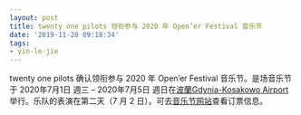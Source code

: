 ```yaml
---
layout: post
title: twenty one pilots 领衔参与 2020 年 Open’er Festival 音乐节
date: '2019-11-28 09:18:34'
tags:
- yin-le-jie
---
```


twenty one pilots 确认领衔参与 2020 年 Open’er Festival 音乐节。是场音乐节于 2020年7月1日 週三 – 2020年7月5日 週日在[波蘭Gdynia-Kosakowo Airport](https://www.google.com/search?sxsrf=ACYBGNRfX5MNV1vwRxfMO68jnOfVZ_6xlg:1574932576661&q=%E6%A0%BC%E4%B8%81%E5%B0%BC%E4%BA%9E%EF%BC%8D%E7%A7%91%E8%96%A9%E7%A7%91%E6%B2%83%E6%A9%9F%E5%A0%B4&stick=H4sIAAAAAAAAAAFWAKn_CA4SDS9nLzExZnBraHoydjUiCi9tLzBobjg1Y3MqE2tjOi9ldmVudHM6bG9jYXRpb26iBSHmoLzkuIHlsLzkup7vvI3np5Holqnnp5HmsoPmqZ_loLRTsdzFVgAAAA&sa=X&ved=2ahUKEwjHrpuGyYzmAhVFIzQIHdq7DoMQmxMoATAOegQIDhAH&sxsrf=ACYBGNRfX5MNV1vwRxfMO68jnOfVZ_6xlg:1574932576661) 举行。乐队的表演在第二天（7 月 2 日）。可去[音乐节网站](https://opener.pl/en/program-2020/)查看订票信息。

